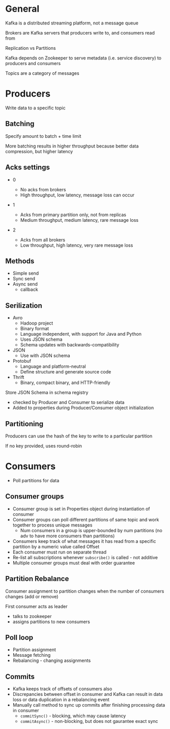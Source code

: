 # General

Kafka is a distributed streaming platform, not a message queue

Brokers are Kafka servers that producers write to, and consumers read from

Replication vs Partitions

Kafka depends on Zookeeper to serve metadata (i.e. service discovery) to producers and consumers

Topics are a category of messages


# Producers

Write data to a specific topic

## Batching

Specify amount to batch + time limit

More batching results in higher throughput because better data compression, but higher latency

## Acks settings

- 0
  - No acks from brokers
  - High throughput, low latency, message loss can occur

- 1
  - Acks from primary partition only, not from replicas
  - Medium throughput, medium latency, rare message loss

- 2
  - Acks from all brokers
  - Low throughput, high latency, very rare message loss
  
## Methods

- Simple send
- Sync send
- Async send
  - callback
  
## Serilization

- Avro
  - Hadoop project
  - Binary format
  - Language independent, with support for Java and Python
  - Uses JSON schema
  - Schema updates with backwards-compatibility
- JSON
  - Use with JSON schema
- Protobuf
  - Language and platform-neutral
  - Define structure and generate source code
- Thrift
  - Binary, compact binary, and HTTP-friendly

Store JSON Schema in schema registry
- checked by Producer and Consumer to serialize data
- Added to properties during Producer/Consumer object initialization

## Partitioning

Producers can use the hash of the key to write to a particular partition

If no key provided, uses round-robin


# Consumers

- Poll partitions for data

## Consumer groups

- Consumer group is set in Properties object during instantiation of consumer
- Consumer groups can poll different partitions of same topic and work together to process unique messages
  - Num consumers in a group is upper-bounded by num partitions (no adv to have more consumers than partitions)
- Consumers keep track of what messages it has read from a specific partition by a numeric value called Offset
- Each consumer must run on separate thread
- Re-list all subscriptions whenever `subscribe()` is called - not additive
- Multiple consumer groups must deal with order guarantee

## Partition Rebalance

Consumer assignment to partition changes when the number of consumers changes (add or remove)
 
First consumer acts as leader
- talks to zookeeper
- assigns partitions to new consumers

## Poll loop

- Partition assignment
- Message fetching
- Rebalancing - changing assignments

## Commits

- Kafka keeps track of offsets of consumers also
- Discrepancies between offset in consumer and Kafka can result in data loss or data duplication in a rebalancing event
- Manually call method to sync up commits after finishing processing data in consumer
  - `commitSync()` - blocking, which may cause latency
  - `commitAsync()` - non-blocking, but does not gaurantee exact sync



